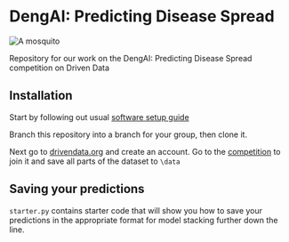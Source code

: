 # DengAI: Predicting Disease Spread

![A mosquito](http://www.pngall.com/wp-content/uploads/2016/05/Mosquito-High-Quality-PNG.png)

Repository for our work on the  DengAI: Predicting Disease Spread competition on Driven Data

## Installation

Start by following out usual [software setup guide](https://github.com/datascienceslugs/Useful-Documents/edit/master/setup_guide.md)

Branch this repository into a branch for your group, then clone it.

Next go to [drivendata.org](drivendata.org) and create an account. 
Go to the [competition](https://www.drivendata.org/competitions/44/dengai-predicting-disease-spread/) to join it and save all parts of the dataset to `\data`

## Saving your predictions

`starter.py` contains starter code that will show you how to save your predictions in the appropriate format for model stacking further down the line.

